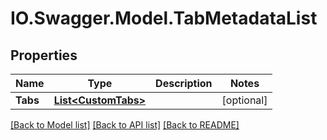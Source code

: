 # IO.Swagger.Model.TabMetadataList
## Properties

Name | Type | Description | Notes
------------ | ------------- | ------------- | -------------
**Tabs** | [**List&lt;CustomTabs&gt;**](CustomTabs.md) |  | [optional] 

[[Back to Model list]](../README.md#documentation-for-models) [[Back to API list]](../README.md#documentation-for-api-endpoints) [[Back to README]](../README.md)

